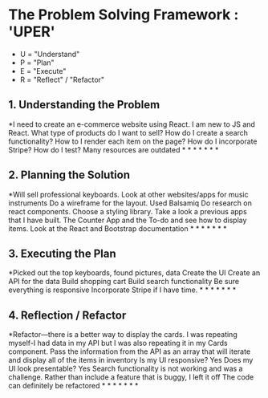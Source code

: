 <h1>The Problem Solving Framework : 'UPER'</h1>

* U = "Understand"
* P = "Plan"
* E = "Execute"
* R = "Reflect" / "Refactor"

<h2>1. Understanding the Problem</h2>
*I need to create an e-commerce website using React.
I am new to JS and React.
What type of products do I want to sell?
How do I create a search functionality?
How to I render each item on the page?
How do I incorporate Stripe? How do I test?
Many resources are outdated
*
*
*
*
*
*
*
<h2>
    2. Planning the Solution
</h2>
*Will sell professional keyboards.
Look at other websites/apps for music instruments
Do a wireframe for the layout.  Used Balsamiq
Do research on react components.
Choose a styling library. 
Take a look a previous apps that I have built.  The Counter App and the To-do and see how to display items.
Look at the React and Bootstrap documentation
*
*
*
*
*
*
*
<h2>
    3. Executing the Plan
</h2>
*Picked out the top keyboards, found pictures, data
Create the UI 
Create an API for the data
Build shopping cart
Build search functionality
Be sure everything is responsive
Incorporate Stripe if I have time. 
*
*
*
*
*
*
*
<h2>
    4. Reflection / Refactor
</h2>
*Refactor—there is a better way to display the cards.
I was repeating myself-I had data in my API but I was also repeating it in my Cards component. 
Pass the information from the API as an array that will iterate and display all of the items in inventory
Is my UI responsive? Yes
Does my UI look presentable? Yes
Search functionality is not working and was a challenge.  Rather than include a feature that is buggy, I left it off
The code can definitely be refactored 
*
*
*
*
*
*
*